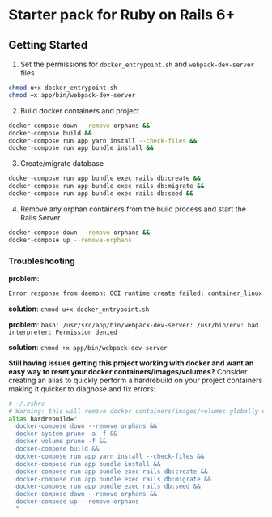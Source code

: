 # Starter pack for Ruby on Rails 6+

## Getting Started

1. Set the permissions for `docker_entrypoint.sh` and `webpack-dev-server` files

```bash
chmod u+x docker_entrypoint.sh
chmod +x app/bin/webpack-dev-server
```

2. Build docker containers and project

```bash
docker-compose down --remove orphans &&
docker-compose build &&
docker-compose run app yarn install --check-files &&
docker-compose run app bundle install &&
```

3. Create/migrate database

```bash
docker-compose run app bundle exec rails db:create &&
docker-compose run app bundle exec rails db:migrate &&
docker-compose run app bundle exec rails db:seed &&
```

4. Remove any orphan containers from the build process and start the Rails Server

```bash
docker-compose down --remove orphans &&
docker-compose up --remove-orphans
```

### Troubleshooting

**problem**:

```bash
Error response from daemon: OCI runtime create failed: container_linux.go:370: starting container process caused: exec: "./docker_entrypoint.sh": permission denied: unknown
```

**solution**: `chmod u+x docker_entrypoint.sh`

**problem**:
`bash: /usr/src/app/bin/webpack-dev-server: /usr/bin/env: bad interpreter: Permission denied`

**solution**: `chmod +x app/bin/webpack-dev-server`

**Still having issues getting this project working with docker and want an easy way to reset your docker containers/images/volumes?**
Consider creating an alias to quickly perform a hardrebuild on your project containers making it quicker to diagnose and fix errors:

```bash
# ~/.zshrc
# Warning: this will remove docker containers/images/volumes globally on your machine use at your own risk.
alias hardrebuild="
  docker-compose down --remove orphans &&
  docker system prune -a -f &&
  docker volume prune -f &&
  docker-compose build &&
  docker-compose run app yarn install --check-files &&
  docker-compose run app bundle install &&
  docker-compose run app bundle exec rails db:create &&
  docker-compose run app bundle exec rails db:migrate &&
  docker-compose run app bundle exec rails db:seed &&
  docker-compose down --remove orphans &&
  docker-compose up --remove-orphans
  "
```
